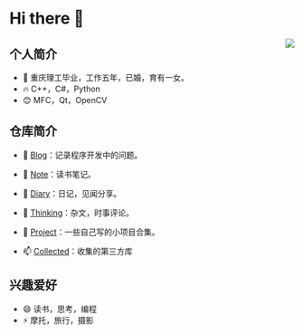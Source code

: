 # Hi there 👋

<img align="right" src="https://github-readme-stats.vercel.app/api?username=GuidoLuo0521&show_icons=true&icon_color=CE1D2D&text_color=718096&bg_color=ffffff&hide_title=true" />

## 个人简介

* 👨  重庆理工毕业，工作五年，已婚，育有一女。
* 🔥  C++，C#，Python
* 😊  MFC，Qt，OpenCV



## 仓库简介

- 🔭 [Blog](https://github.com/GuidoLuo0521/Blog)：记录程序开发中的问题。

- 🌱 [Note](https://github.com/GuidoLuo0521/Notes)：读书笔记。

- 👯 [Diary](https://github.com/GuidoLuo0521/Diary)：日记，见闻分享。

- 🤔 [Thinking](https://github.com/GuidoLuo0521/Thinking)：杂文，时事评论。

- 💬 [Project](https://github.com/GuidoLuo0521/Projects)：一些自己写的小项目合集。

- 📫 [Collected](https://github.com/GuidoLuo0521/Collected)：收集的第三方库

  

## 兴趣爱好

- 😄 读书，思考，编程
- ⚡   摩托，旅行，摄影
